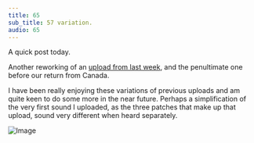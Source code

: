 ```yaml
---
title: 65
sub_title: 57 variation.
audio: 65
---
```

A quick post today.

Another reworking of an <a href="http://www.mono-log.org/snd_57/" title="upload from last week" target="_blank">upload from last week</a>, and the penultimate one before our return from Canada.

I have been really enjoying these variations of previous uploads and am quite keen to do some more in the near future. Perhaps a simplification of the very first sound I uploaded, as the three patches that make up that upload, sound very different when heard separately.

![Image](/assets/img/Snd-65.jpg)